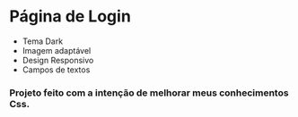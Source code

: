 # Página de Login
+ Tema Dark
+ Imagem adaptável
+ Design Responsivo
+ Campos de textos

### Projeto feito com a intenção de melhorar meus conhecimentos Css.
